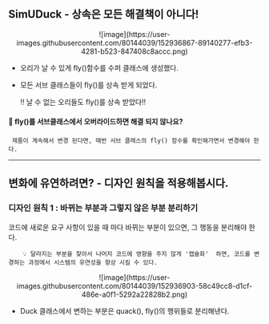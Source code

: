 ## **SimUDuck -**  상속은 모든 해결책이 아니다!


<p align="center">
![image](https://user-images.githubusercontent.com/80144039/152936867-89140277-efb3-4281-b523-847408c8accc.png)
</p>


- 오리가 날 수 있게  fly()함수를 수퍼 클래스에 생성했다.
- 모든 서브 클래스들이 fly()를 상속 받게 되었다.

    ‼ 날 수 없는 오리들도 fly()를 상속 받았다‼
    
    


 #### 🤔 **fly()를 서브클래스에서 오버라이드하면 해결 되지 않나요?**
```
 제품이 계속해서 변경 된다면, 매번 서브 클래스의 fly() 함수를 확인해가면서 변경해야 한다.
 ```

---

## **변화에 유연하려면? - 디자인 원칙을 적용해봅시다.**

### 디자인 원칙 1 : 바뀌는 부분과 그렇지 않은 부분 분리하기

코드에 새로운 요구 사항이 있을 때 마다 바뀌는 부분이 있으면, 그 행동을 분리해야 한다.

<aside>
  
```
    💡 달라지는 부분을 찾아서 나머지 코드에 영향을 주지 않게 '캡슐화'  하면, 코드를 변경하는 과정에서 시스템의 유연성을 향상 시킬 수 있다.
```
  
</aside>

<p align="center">
![image](https://user-images.githubusercontent.com/80144039/152936903-58c49cc8-d1cf-486e-a0f1-5292a22828b2.png)
</p>


- Duck 클래스에서 변하는 부분은 quack(), fly()의 행위들로 분리해낸다.
